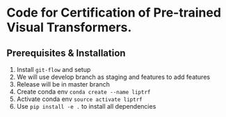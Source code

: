 # Code for Certification of Pre-trained Visual Transformers. 

## Prerequisites & Installation 

1. Install `git-flow` and setup 
2. We will use develop branch as staging and features to add features 
3. Release will be in master branch
4. Create conda env `conda create --name liptrf`
5. Activate conda env `source activate liptrf`
6. Use `pip install -e .` to install all dependencies
